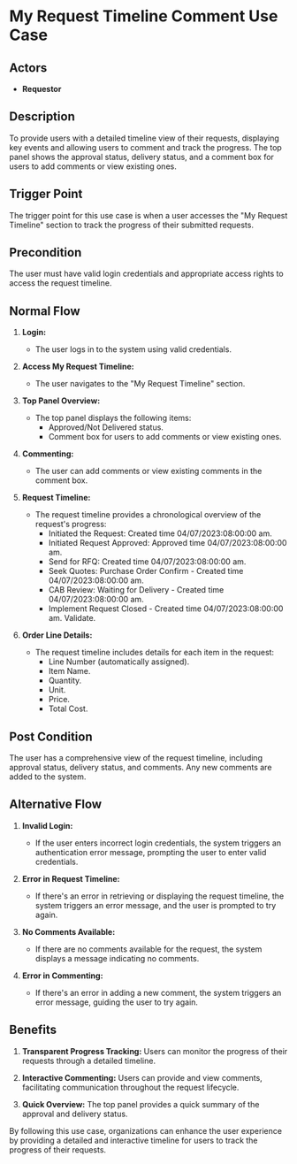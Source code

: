 # My Request Timeline Comment Use Case

## Actors
- **Requestor**

## Description
To provide users with a detailed timeline view of their requests, displaying key events and allowing users to comment and track the progress. The top panel shows the approval status, delivery status, and a comment box for users to add comments or view existing ones.

## Trigger Point
The trigger point for this use case is when a user accesses the "My Request Timeline" section to track the progress of their submitted requests.

## Precondition
The user must have valid login credentials and appropriate access rights to access the request timeline.

## Normal Flow

1. **Login:**
   - The user logs in to the system using valid credentials.

2. **Access My Request Timeline:**
   - The user navigates to the "My Request Timeline" section.

3. **Top Panel Overview:**
   - The top panel displays the following items:
     - Approved/Not Delivered status.
     - Comment box for users to add comments or view existing ones.

4. **Commenting:**
   - The user can add comments or view existing comments in the comment box.

5. **Request Timeline:**
   - The request timeline provides a chronological overview of the request's progress:
     - Initiated the Request: Created time 04/07/2023:08:00:00 am.
     - Initiated Request Approved: Approved time 04/07/2023:08:00:00 am.
     - Send for RFQ: Created time 04/07/2023:08:00:00 am.
     - Seek Quotes: Purchase Order Confirm - Created time 04/07/2023:08:00:00 am.
     - CAB Review: Waiting for Delivery - Created time 04/07/2023:08:00:00 am.
     - Implement Request Closed - Created time 04/07/2023:08:00:00 am. Validate.

6. **Order Line Details:**
   - The request timeline includes details for each item in the request:
     - Line Number (automatically assigned).
     - Item Name.
     - Quantity.
     - Unit.
     - Price.
     - Total Cost.

## Post Condition
The user has a comprehensive view of the request timeline, including approval status, delivery status, and comments. Any new comments are added to the system.

## Alternative Flow

1. **Invalid Login:**
   - If the user enters incorrect login credentials, the system triggers an authentication error message, prompting the user to enter valid credentials.

2. **Error in Request Timeline:**
   - If there's an error in retrieving or displaying the request timeline, the system triggers an error message, and the user is prompted to try again.

3. **No Comments Available:**
   - If there are no comments available for the request, the system displays a message indicating no comments.

4. **Error in Commenting:**
   - If there's an error in adding a new comment, the system triggers an error message, guiding the user to try again.

## Benefits
1. **Transparent Progress Tracking:**
   Users can monitor the progress of their requests through a detailed timeline.

2. **Interactive Commenting:**
   Users can provide and view comments, facilitating communication throughout the request lifecycle.

3. **Quick Overview:**
   The top panel provides a quick summary of the approval and delivery status.

By following this use case, organizations can enhance the user experience by providing a detailed and interactive timeline for users to track the progress of their requests.
